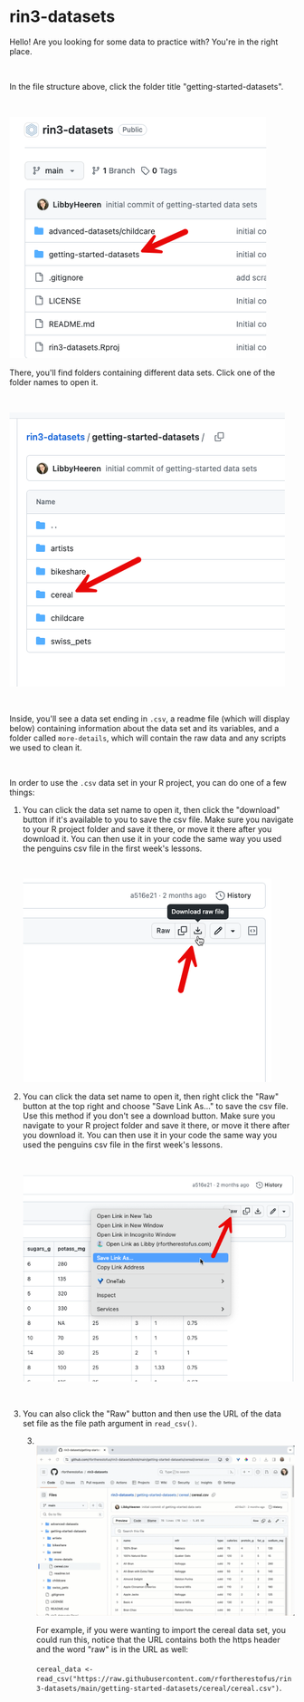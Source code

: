 # rin3-datasets

Hello! Are you looking for some data to practice with? You're in the right place.

<br>

In the file structure above, click the folder title "getting-started-datasets".

<br>

![<br>](images/clipboard-3687410569.png)

There, you'll find folders containing different data sets. Click one of the folder names to open it.

<br>

![](images/clipboard-2860285856.png)

<br>

Inside, you'll see a data set ending in `.csv`, a readme file (which will display below) containing information about the data set and its variables, and a folder called `more-details`, which will contain the raw data and any scripts we used to clean it.

<br>

In order to use the `.csv` data set in your R project, you can do one of a few things:

1.  You can click the data set name to open it, then click the "download" button if it's available to you to save the csv file. Make sure you navigate to your R project folder and save it there, or move it there after you download it. You can then use it in your code the same way you used the penguins csv file in the first week's lessons.

    <br>

    ![](images/clipboard-3672998246.png)

2.  You can click the data set name to open it, then right click the "Raw" button at the top right and choose "Save Link As..." to save the csv file. Use this method if you don't see a download button. Make sure you navigate to your R project folder and save it there, or move it there after you download it. You can then use it in your code the same way you used the penguins csv file in the first week's lessons.

    <br>

    ![](images/clipboard-2524454791.png)

    <br>

3.  You can also click the "Raw" button and then use the URL of the data set file as the file path argument in `read_csv()`.

    3.  <br> ![Clicking the Raw button, highlighting the full URL, then right clicking and choosing Copy](images/raw-url.gif) <br>

        For example, if you were wanting to import the cereal data set, you could run this, notice that the URL contains both the https header and the word "raw" is in the URL as well:\
        \
        `cereal_data <- read_csv("https://raw.githubusercontent.com/rfortherestofus/rin3-datasets/main/getting-started-datasets/cereal/cereal.csv")`.
